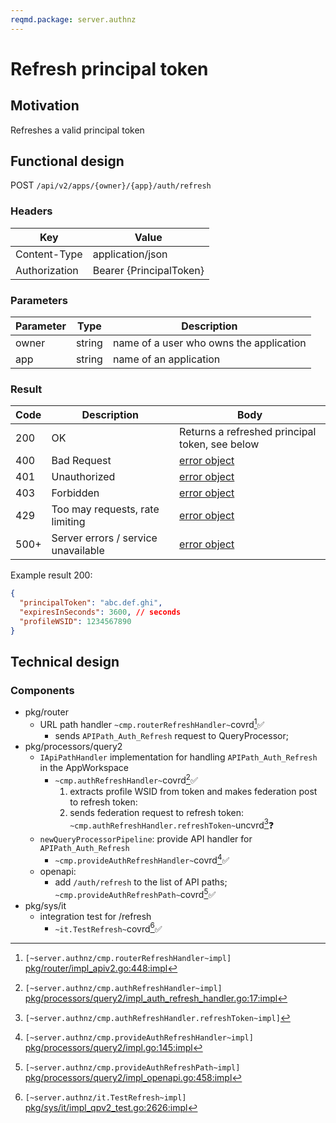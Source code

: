 ```yaml
---
reqmd.package: server.authnz
---
```

# Refresh principal token

## Motivation

Refreshes a valid principal token

## Functional design

POST `/api/v2/apps/{owner}/{app}/auth/refresh`

### Headers

| Key | Value |
| --- | --- |
| Content-Type | application/json |
| Authorization | Bearer {PrincipalToken} |

### Parameters

| Parameter | Type | Description |
| --- | --- | --- |
| owner | string | name of a user who owns the application |
| app | string | name of an application |

### Result

| Code | Description | Body |
| --- | --- | --- |
| 200 | OK | Returns a refreshed principal token, see below |
| 400 | Bad Request | [error object](errors.md) |
| 401 | Unauthorized | [error object](errors.md) |
| 403 | Forbidden | [error object](errors.md) |
| 429 | Too may requests, rate limiting | [error object](errors.md) |
| 500+ | Server errors / service unavailable | [error object](errors.md) |

Example result 200:

```json
{
  "principalToken": "abc.def.ghi",
  "expiresInSeconds": 3600, // seconds
  "profileWSID": 1234567890
}
```

## Technical design

### Components

- pkg/router
  - URL path handler `~cmp.routerRefreshHandler~`covrd[^1]✅
    - sends `APIPath_Auth_Refresh` request to QueryProcessor;
- pkg/processors/query2
  - `IApiPathHandler` implementation for handling `APIPath_Auth_Refresh` in the AppWorkspace
    - `~cmp.authRefreshHandler~`covrd[^2]✅
      1) extracts profile WSID from token and makes federation post to refresh token:
      2) sends federation request to refresh token: `~cmp.authRefreshHandler.refreshToken~`uncvrd[^5]❓
  - `newQueryProcessorPipeline`: provide API handler for `APIPath_Auth_Refresh`
    - `~cmp.provideAuthRefreshHandler~`covrd[^3]✅
  - openapi:
    - add `/auth/refresh` to the list of API paths; `~cmp.provideAuthRefreshPath~`covrd[^6]✅
- pkg/sys/it
  - integration test for /refresh
    - `~it.TestRefresh~`covrd[^4]✅

[^1]: `[~server.authnz/cmp.routerRefreshHandler~impl]` [pkg/router/impl_apiv2.go:448:impl](https://github.com/voedger/voedger/blob/main/pkg/router/impl_apiv2.go#L448)
[^2]: `[~server.authnz/cmp.authRefreshHandler~impl]` [pkg/processors/query2/impl_auth_refresh_handler.go:17:impl](https://github.com/voedger/voedger/blob/main/pkg/processors/query2/impl_auth_refresh_handler.go#L17)
[^5]: `[~server.authnz/cmp.authRefreshHandler.refreshToken~impl]`
[^3]: `[~server.authnz/cmp.provideAuthRefreshHandler~impl]` [pkg/processors/query2/impl.go:145:impl](https://github.com/voedger/voedger/blob/main/pkg/processors/query2/impl.go#L145)
[^6]: `[~server.authnz/cmp.provideAuthRefreshPath~impl]` [pkg/processors/query2/impl_openapi.go:458:impl](https://github.com/voedger/voedger/blob/main/pkg/processors/query2/impl_openapi.go#L458)
[^4]: `[~server.authnz/it.TestRefresh~impl]` [pkg/sys/it/impl_qpv2_test.go:2626:impl](https://github.com/voedger/voedger/blob/main/pkg/sys/it/impl_qpv2_test.go#L2626)
